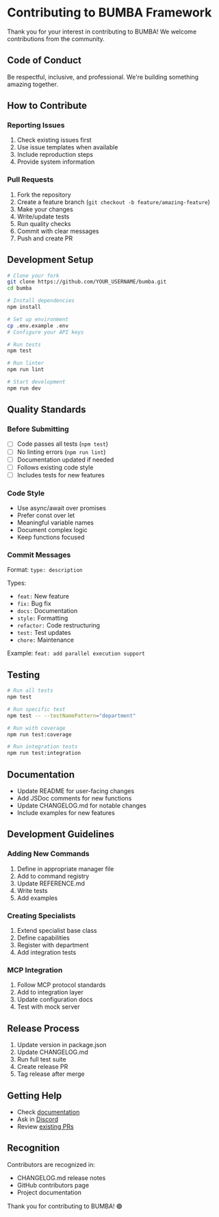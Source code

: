 # Contributing to BUMBA Framework

Thank you for your interest in contributing to BUMBA! We welcome contributions from the community.

## Code of Conduct

Be respectful, inclusive, and professional. We're building something amazing together.

## How to Contribute

### Reporting Issues

1. Check existing issues first
2. Use issue templates when available
3. Include reproduction steps
4. Provide system information

### Pull Requests

1. Fork the repository
2. Create a feature branch (`git checkout -b feature/amazing-feature`)
3. Make your changes
4. Write/update tests
5. Run quality checks
6. Commit with clear messages
7. Push and create PR

## Development Setup

```bash
# Clone your fork
git clone https://github.com/YOUR_USERNAME/bumba.git
cd bumba

# Install dependencies
npm install

# Set up environment
cp .env.example .env
# Configure your API keys

# Run tests
npm test

# Run linter
npm run lint

# Start development
npm run dev
```

## Quality Standards

### Before Submitting

- [ ] Code passes all tests (`npm test`)
- [ ] No linting errors (`npm run lint`)
- [ ] Documentation updated if needed
- [ ] Follows existing code style
- [ ] Includes tests for new features

### Code Style

- Use async/await over promises
- Prefer const over let
- Meaningful variable names
- Document complex logic
- Keep functions focused

### Commit Messages

Format: `type: description`

Types:
- `feat:` New feature
- `fix:` Bug fix
- `docs:` Documentation
- `style:` Formatting
- `refactor:` Code restructuring
- `test:` Test updates
- `chore:` Maintenance

Example: `feat: add parallel execution support`

## Testing

```bash
# Run all tests
npm test

# Run specific test
npm test -- --testNamePattern="department"

# Run with coverage
npm run test:coverage

# Run integration tests
npm run test:integration
```

## Documentation

- Update README for user-facing changes
- Add JSDoc comments for new functions
- Update CHANGELOG.md for notable changes
- Include examples for new features

## Development Guidelines

### Adding New Commands

1. Define in appropriate manager file
2. Add to command registry
3. Update REFERENCE.md
4. Write tests
5. Add examples

### Creating Specialists

1. Extend specialist base class
2. Define capabilities
3. Register with department
4. Add integration tests

### MCP Integration

1. Follow MCP protocol standards
2. Add to integration layer
3. Update configuration docs
4. Test with mock server

## Release Process

1. Update version in package.json
2. Update CHANGELOG.md
3. Run full test suite
4. Create release PR
5. Tag release after merge

## Getting Help

- Check [documentation](docs/)
- Ask in [Discord](https://discord.gg/bumba)
- Review [existing PRs](https://github.com/bumba-ai/bumba/pulls)

## Recognition

Contributors are recognized in:
- CHANGELOG.md release notes
- GitHub contributors page
- Project documentation

Thank you for contributing to BUMBA! 🟢
